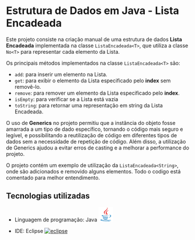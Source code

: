 # Estrutura de Dados em Java - Lista Encadeada

Este projeto consiste na criação manual de uma estrutura de dados **Lista Encadeada** implementada na classe `ListaEncadeada<T>`, que utiliza a classe `No<T>` para representar cada elemento da Lista.

Os principais métodos implementados na classe `ListaEncadeada<T>` são:

- `add`: para inserir um elemento na Lista.
- `get`: para exibir o elemento da Lista especificado pelo <b>index</b> sem removê-lo.
- `remove`: para remover um elemento da Lista especificado pelo <b>index</b>.
- `isEmpty`: para verificar se a Lista está vazia
- `toString`: para retornar uma representação em string da Lista Encadeada.

O uso de **Generics** no projeto permitiu que a instância do objeto fosse amarrada a um tipo de dado específico, tornando o código mais seguro e legível, e possibilitando a reutilização de código em diferentes tipos de dados sem a necessidade de repetição de código. Além disso, a utilização de Generics ajudou a evitar erros de casting e a melhorar a performance do projeto.

O projeto contém um exemplo de utilização da `ListaEncadeada<String>`, onde são adicionados e removido alguns elementos.
Todo o codigo está comentado para melhor entendimento.

## Tecnologias utilizadas

* Linguagem de programação: Java
  <a href="https://www.java.com" target="_blank" rel="noreferrer">
    <img src="https://raw.githubusercontent.com/devicons/devicon/master/icons/java/java-original.svg" alt="java" width="40" height="40"/>
  </a>
  
* IDE: Eclipse
  <a href="https://www.eclipse.org/" target="_blank" rel="noreferrer">
    <img src="https://www.eclipse.org/downloads/assets/public/images/logo-eclipse.png" alt="eclipse" width="40" height="40"/>
  </a>
